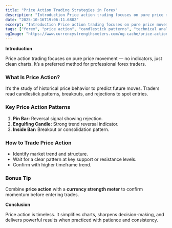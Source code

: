 ```yaml
---
title: "Price Action Trading Strategies in Forex"
description: "Introduction Price action trading focuses on pure price movement — no indicators, just clean charts..."
date: "2025-10-16T19:06:11.680Z"
excerpt: "Introduction Price action trading focuses on pure price movement — no indicators, just clean charts. It’s a preferred method for professional forex traders. What Is Price Action? It’s the study of historical price behavior to predict future moves. Traders read candlestick patterns, breakouts, and rejections to spot entries. Key Price..."
tags: ["forex", "price action", "candlestick patterns", "technical analysis"]
ogImage: "https://www.currencystrengthsmeters.com/og-cache/price-action-trading-strategies-in-forex.jpg"
---
```

**Introduction**

Price action trading focuses on pure price movement — no indicators, just clean charts. It’s a preferred method for professional forex traders.

### What Is Price Action?

It’s the study of historical price behavior to predict future moves. Traders read candlestick patterns, breakouts, and rejections to spot entries.

### Key Price Action Patterns

1. **Pin Bar:** Reversal signal showing rejection.  
2. **Engulfing Candle:** Strong trend reversal indicator.  
3. **Inside Bar:** Breakout or consolidation pattern.

### How to Trade Price Action

- Identify market trend and structure.  
- Wait for a clear pattern at key support or resistance levels.  
- Confirm with higher timeframe trend.

### Bonus Tip

Combine **price action** with a **currency strength meter** to confirm momentum before entering trades.

**Conclusion**

Price action is timeless. It simplifies charts, sharpens decision-making, and delivers powerful results when practiced with patience and consistency.

